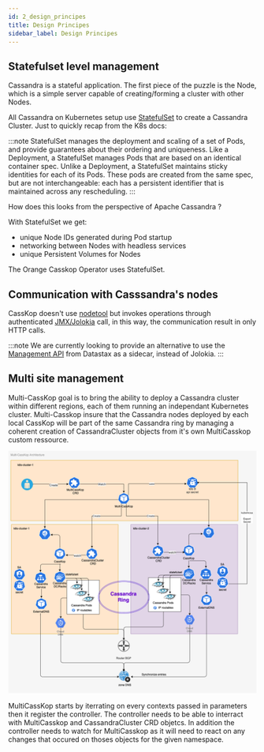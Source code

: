 ```yaml
---
id: 2_design_principes
title: Design Principes
sidebar_label: Design Principes
---
```


## Statefulset level management

Cassandra is a stateful application. The first piece of the puzzle is the Node, which is a simple server capable of creating/forming a cluster with other Nodes. 

All Cassandra on Kubernetes setup use [StatefulSet](https://kubernetes.io/docs/concepts/workloads/controllers/statefulset/) to create a Cassandra Cluster. Just to quickly recap from the K8s docs:

:::note
StatefulSet manages the deployment and scaling of a set of Pods, and provide guarantees about their ordering and uniqueness. Like a Deployment, a StatefulSet manages Pods that are based on an identical container spec. Unlike a Deployment, a StatefulSet maintains sticky identities for each of its Pods. These pods are created from the same spec, but are not interchangeable: each has a persistent identifier that is maintained across any rescheduling.
:::

How does this looks from the perspective of Apache Cassandra ?

With StatefulSet we get:
- unique Node IDs generated during Pod startup
- networking between Nodes with headless services
- unique Persistent Volumes for Nodes

The Orange Casskop Operator uses StatefulSet.

## Communication with Casssandra's nodes

CassKop doesn't use [nodetool](https://docs.datastax.com/en/archived/cassandra/3.0/cassandra/tools/toolsNodetool.html) but invokes operations through authenticated [JMX/Jolokia](https://jolokia.org/) call, in this way, the communication result in only HTTP calls.

:::note
We are currently looking to provide an alternative to use the [Management API](https://github.com/datastax/management-api-for-apache-cassandra) from Datastax as a sidecar, instead of Jolokia.
:::

## Multi site management

Multi-CassKop goal is to bring the ability to deploy a Cassandra cluster within different regions, each of them running an independant Kubernetes cluster. Multi-Casskop insure that the Cassandra nodes deployed by each local CassKop will be part of the same Cassandra ring by managing a coherent creation of CassandraCluster objects from it's own MultiCasskop custom ressource.

![multi casskop design](/img/1_concepts/multi-casskop.png)

MultiCassKop starts by iterrating on every contexts passed in parameters then it register the controller. The controller needs to be able to interract with MultiCasskop and CassandraCluster CRD objetcs. In addition the controller needs to watch for MultiCasskop as it will need to react on any changes that occured on thoses objects for the given namespace.
